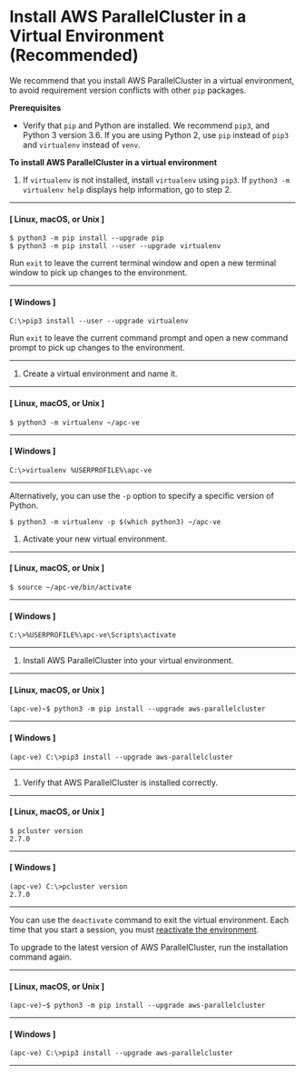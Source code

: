 # Install AWS ParallelCluster in a Virtual Environment \(Recommended\)<a name="install-virtualenv"></a>

We recommend that you install AWS ParallelCluster in a virtual environment, to avoid requirement version conflicts with other `pip` packages\.

**Prerequisites**
+ Verify that `pip` and Python are installed\. We recommend `pip3`, and Python 3 version 3\.6\. If you are using Python 2, use `pip` instead of `pip3` and `virtualenv` instead of `venv`\.

**To install AWS ParallelCluster in a virtual environment**

1. If `virtualenv` is not installed, install `virtualenv` using `pip3`\. If `python3 -m virtualenv help` displays help information, go to step 2\.

------
#### [ Linux, macOS, or Unix ]

   ```
   $ python3 -m pip install --upgrade pip
   $ python3 -m pip install --user --upgrade virtualenv
   ```

   Run `exit` to leave the current terminal window and open a new terminal window to pick up changes to the environment\.

------
#### [ Windows ]

   ```
   C:\>pip3 install --user --upgrade virtualenv
   ```

   Run `exit` to leave the current command prompt and open a new command prompt to pick up changes to the environment\.

------

1. Create a virtual environment and name it\.

------
#### [ Linux, macOS, or Unix ]

   ```
   $ python3 -m virtualenv ~/apc-ve
   ```

------
#### [ Windows ]

   ```
   C:\>virtualenv %USERPROFILE%\apc-ve
   ```

------

   Alternatively, you can use the `-p` option to specify a specific version of Python\.

   ```
   $ python3 -m virtualenv -p $(which python3) ~/apc-ve
   ```

1. <a name="activate-virtual-environment"></a>Activate your new virtual environment\.

------
#### [ Linux, macOS, or Unix ]

   ```
   $ source ~/apc-ve/bin/activate
   ```

------
#### [ Windows ]

   ```
   C:\>%USERPROFILE%\apc-ve\Scripts\activate
   ```

------

1. Install AWS ParallelCluster into your virtual environment\.

------
#### [ Linux, macOS, or Unix ]

   ```
   (apc-ve)~$ python3 -m pip install --upgrade aws-parallelcluster
   ```

------
#### [ Windows ]

   ```
   (apc-ve) C:\>pip3 install --upgrade aws-parallelcluster
   ```

------

1. Verify that AWS ParallelCluster is installed correctly\.

------
#### [ Linux, macOS, or Unix ]

   ```
   $ pcluster version
   2.7.0
   ```

------
#### [ Windows ]

   ```
   (apc-ve) C:\>pcluster version
   2.7.0
   ```

------

You can use the `deactivate` command to exit the virtual environment\. Each time that you start a session, you must [reactivate the environment](#activate-virtual-environment)\.

To upgrade to the latest version of AWS ParallelCluster, run the installation command again\.

------
#### [ Linux, macOS, or Unix ]

```
(apc-ve)~$ python3 -m pip install --upgrade aws-parallelcluster
```

------
#### [ Windows ]

```
(apc-ve) C:\>pip3 install --upgrade aws-parallelcluster
```

------